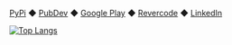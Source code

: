 [PyPi](https://pypi.org/user/rtmigo/) ◆ [PubDev](https://pub.dev/publishers/revercode.com/packages) ◆ [Google Play](https://play.google.com/store/apps/developer?id=Revercode) ◆ [Revercode](https://revercode.com/) ◆ [LinkedIn](https://www.linkedin.com/in/artg/)

[![Top Langs](https://github-readme-stats.vercel.app/api/top-langs/?username=rtmigo&hide=html,shell,css&theme=nord&hide_title=true&layout=compact&langs_count=4)](https://github.com/rtmigo/)

